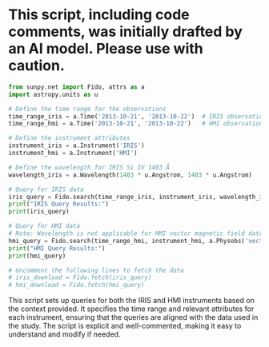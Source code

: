 # This script, including code comments, was initially drafted by an AI model. Please use with caution.

```python
from sunpy.net import Fido, attrs as a
import astropy.units as u

# Define the time range for the observations
time_range_iris = a.Time('2013-10-21', '2013-10-22')  # IRIS observation date
time_range_hmi = a.Time('2013-10-21', '2013-10-22')   # HMI observation date

# Define the instrument attributes
instrument_iris = a.Instrument('IRIS')
instrument_hmi = a.Instrument('HMI')

# Define the wavelength for IRIS Si IV 1403 Å
wavelength_iris = a.Wavelength(1403 * u.Angstrom, 1403 * u.Angstrom)

# Query for IRIS data
iris_query = Fido.search(time_range_iris, instrument_iris, wavelength_iris)
print("IRIS Query Results:")
print(iris_query)

# Query for HMI data
# Note: Wavelength is not applicable for HMI vector magnetic field data
hmi_query = Fido.search(time_range_hmi, instrument_hmi, a.Physobs('vector_magnetic_field'))
print("HMI Query Results:")
print(hmi_query)

# Uncomment the following lines to fetch the data
# iris_download = Fido.fetch(iris_query)
# hmi_download = Fido.fetch(hmi_query)
```

This script sets up queries for both the IRIS and HMI instruments based on the context provided. It specifies the time range and relevant attributes for each instrument, ensuring that the queries are aligned with the data used in the study. The script is explicit and well-commented, making it easy to understand and modify if needed.
